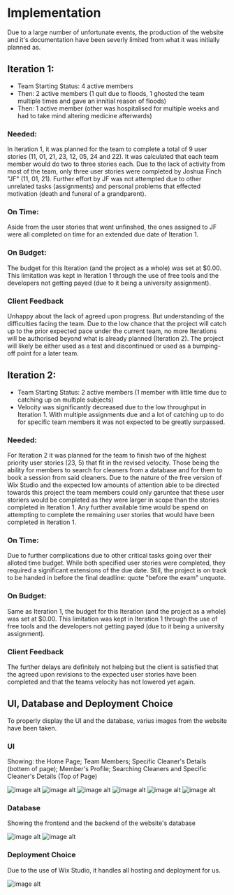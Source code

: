 # Implementation

Due to a large number of unfortunate events, the production of the website and it's documentation have been severly limited from what it was initially planned as.

## Iteration 1:

- Team Starting Status: 4 active members
- Then: 2 active members (1 quit due to floods, 1 ghosted the team multiple times and gave an innitial reason of floods)
- Then: 1 active member (other was hospitalised for multiple weeks and had to take mind altering medicine afterwards)

### Needed:

In Iteration 1, it was planned for the team to complete a total of 9 user stories (11, 01, 21, 23, 12, 05, 24 and 22). It was calculated that each team member would do two to three stories each. Due to the lack of activity from most of the team, only three user stories were completed by Joshua Finch "JF" (11, 01, 21). Further effort by JF was not attempted due to other unrelated tasks (assignments) and personal problems that effected motivation (death and funeral of a grandparent).

### On Time:

Aside from the user stories that went unfinshed, the ones assigned to JF were all completed on time for an extended due date of Iteration 1.

### On Budget:

The budget for this Iteration (and the project as a whole) was set at $0.00. This limitation was kept in Iteration 1 through the use of free tools and the developers not getting payed (due to it being a university assignment).

### Client Feedback

Unhappy about the lack of agreed upon progress. But understanding of the difficulties facing the team. Due to the low chance that the project will catch up to the prior expected pace under the current team, no more Iterations will be authorised beyond what is already planned (Iteration 2). The project will likely be either used as a test and discontinued or used as a bumping-off point for a later team.

## Iteration 2: 

- Team Starting Status: 2 active members (1 member with little time due to catching up on multiple subjects)
- Velocity was significantly decreased due to the low throughput in Iteration 1. With multiple assignments due and a lot of catching up to do for specific team members it was not expected to be greatly surpassed.

### Needed:

For Iteration 2 it was planned for the team to finish two of the highest priority user stories (23, 5) that fit in the revised velocity. Those being the ability for members to search for cleaners from a database and for them to book a session from said cleaners. Due to the nature of the free version of Wix Studio and the expected low amounts of attention able to be directed towards this project the team members could only garuntee that these user storiers would be completed as they were larger in scope than the stories completed in Iteration 1. Any further available time would be spend on attempting to complete the remaining user stories that would have been completed in Iteration 1.

### On Time:

Due to further complications due to other critical tasks going over their alloted time budget. While both specified user stories were completed, they required a significant  extensions of the due date. Still, the project is on track to be handed in before the final deadline: quote "before the exam" unquote. 

### On Budget:

Same as Iteration 1, the budget for this Iteration (and the project as a whole) was set at $0.00. This limitation was kept in Iteration 1 through the use of free tools and the developers not getting payed (due to it being a university assignment).

### Client Feedback

The further delays are definitely not helping but the client is satisfied that the agreed upon revisions to the expected user stories have been completed and that the teams velocity has not lowered yet again.

## UI, Database and Deployment Choice

To properly display the UI and the database, varius images from the website have been taken.

### UI
Showing: the Home Page; Team Members; Specific Cleaner's Details (bottem of page); Member's Profile; Searching Cleaners and Specific Cleaner's Details (Top of Page)

![image alt](https://github.com/MartinArmstrongAU/CP3407_Group_Project/blob/aafe88d9f05172c60534e0679cc6d1ce828cc5b6/images/home_page.JPG)
![image alt](https://github.com/MartinArmstrongAU/CP3407_Group_Project/blob/aafe88d9f05172c60534e0679cc6d1ce828cc5b6/images/team_members.JPG)
![image alt](https://github.com/MartinArmstrongAU/CP3407_Group_Project/blob/aafe88d9f05172c60534e0679cc6d1ce828cc5b6/images/cleaner_details.JPG)
![image alt](https://github.com/MartinArmstrongAU/CP3407_Group_Project/blob/aafe88d9f05172c60534e0679cc6d1ce828cc5b6/images/iteration_2_profile_expanded.JPG)
![image alt](https://github.com/MartinArmstrongAU/CP3407_Group_Project/blob/aafe88d9f05172c60534e0679cc6d1ce828cc5b6/images/23dash2_find_a_cleaner_page.JPG)
![image alt](https://github.com/MartinArmstrongAU/CP3407_Group_Project/blob/aafe88d9f05172c60534e0679cc6d1ce828cc5b6/images/23dash3_view_a_cleaner_profile_page.jpg)

### Database
Showing the frontend and the backend of the website's database

![image alt](https://github.com/MartinArmstrongAU/CP3407_Group_Project/blob/838114ac746fdbd34d8d1be6eec5be0c7ae91ae3/images/23dash2_find_a_cleaner_page.JPG)
![image alt](https://github.com/MartinArmstrongAU/CP3407_Group_Project/blob/c33f349ee25ecd9889d0e94051c6cb3a71bbbb03/images/website_database_backend.jpg)

### Deployment Choice
Due to the use of Wix Studio, it handles all hosting and deployment for us. 

![image alt](https://github.com/MartinArmstrongAU/CP3407_Group_Project/blob/1341a4a5e271f8a732592798f23d9f1a7a744c67/images/evidence_of_deployment.JPG)


